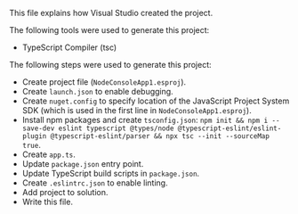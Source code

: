 This file explains how Visual Studio created the project.

The following tools were used to generate this project:
- TypeScript Compiler (tsc)

The following steps were used to generate this project:
- Create project file (`NodeConsoleApp1.esproj`).
- Create `launch.json` to enable debugging.
- Create `nuget.config` to specify location of the JavaScript Project System SDK (which is used in the first line in `NodeConsoleApp1.esproj`).
- Install npm packages and create `tsconfig.json`: `npm init && npm i --save-dev eslint typescript @types/node @typescript-eslint/eslint-plugin @typescript-eslint/parser && npx tsc --init --sourceMap true`.
- Create `app.ts`.
- Update `package.json` entry point.
- Update TypeScript build scripts in `package.json`.
- Create `.eslintrc.json` to enable linting.
- Add project to solution.
- Write this file.

